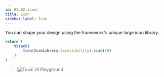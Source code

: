 ```yaml
---
id: 02.02.icons
title: Icon
sidebar_label: Icon
---
```


You can shape your design using the framework's unique large icon library.
``` ts
return (
    VStack(
        Icon(IconLibrary.Accessibility).size(70)
    )
)
```

>![Tuval UI Playground](https://cdn.discordapp.com/attachments/997404959052148736/999222267986845776/unknown.png)
